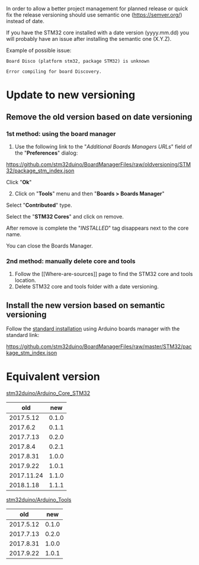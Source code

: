 In order to allow a better project management for planned release or quick fix the release versioning should use semantic one (https://semver.org/) instead of date.

If you have the STM32 core installed with a date version (yyyy.mm.dd) you will probably have an issue after installing the semantic one (X.Y.Z).

Example of possible issue:

`Board Disco (platform stm32, package STM32) is unknown`

`Error compiling for board Discovery.`

# Update to new versioning

## Remove the old version based on date versioning

### 1st method: using the board manager
1. Use the following link to the "*Additional Boards Managers URLs*" field of the "**Preferences**" dialog:

https://github.com/stm32duino/BoardManagerFiles/raw/oldversioning/STM32/package_stm_index.json

Click "**Ok**"

2. Click on "**Tools**" menu and then "**Boards > Boards Manager**"

Select "**Contributed**" type.

Select the "**STM32 Cores**" and click on remove.

After remove is complete the "*INSTALLED*" tag disappears next to the core name. 

You can close the Boards Manager.

### 2nd method: manually delete core and tools
1. Follow the [[Where-are-sources]] page to find the STM32 core and tools location.
2. Delete STM32 core and tools folder with a date versioning.

## Install the new version based on semantic versioning
Follow the [standard installation](https://github.com/stm32duino/wiki/wiki/Getting-Started#installing-stm32-cores) using Arduino boards manager with the standard link:

https://github.com/stm32duino/BoardManagerFiles/raw/master/STM32/package_stm_index.json

# Equivalent version
[stm32duino/Arduino_Core_STM32](https://github.com/stm32duino/Arduino_Core_STM32)

| old | new |
| --- | :---: |
| 2017.5.12 | 0.1.0 |
| 2017.6.2 | 0.1.1 |
| 2017.7.13 | 0.2.0 |
| 2017.8.4 | 0.2.1 |
| 2017.8.31 | 1.0.0 |
| 2017.9.22 | 1.0.1 |
| 2017.11.24 | 1.1.0 |
| 2018.1.18 | 1.1.1 |

[stm32duino/Arduino_Tools](https://github.com/stm32duino/Arduino_Tools)

| old | new |
| --- | :---: |
| 2017.5.12 | 0.1.0 |
| 2017.7.13 | 0.2.0 |
| 2017.8.31 | 1.0.0 |
| 2017.9.22 | 1.0.1 |